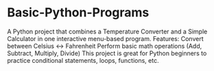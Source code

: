 # Basic-Python-Programs
A Python project that combines a Temperature Converter and a Simple Calculator in one interactive menu-based program.  Features:  Convert between Celsius ↔ Fahrenheit  Perform basic math operations (Add, Subtract, Multiply, Divide)  This project is great for Python beginners to practice conditional statements, loops, functions, etc.
